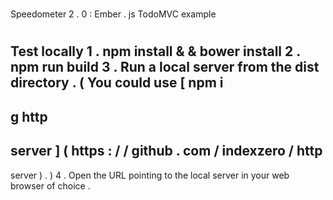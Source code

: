 #
Speedometer
2
.
0
:
Ember
.
js
TodoMVC
example
#
#
Test
locally
1
.
npm
install
&
&
bower
install
2
.
npm
run
build
3
.
Run
a
local
server
from
the
dist
directory
.
(
You
could
use
[
npm
i
-
g
http
-
server
]
(
https
:
/
/
github
.
com
/
indexzero
/
http
-
server
)
.
)
4
.
Open
the
URL
pointing
to
the
local
server
in
your
web
browser
of
choice
.
